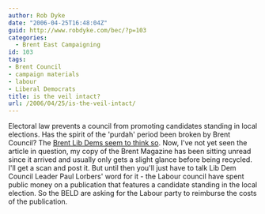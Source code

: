 ```yaml
---
author: Rob Dyke
date: "2006-04-25T16:48:04Z"
guid: http://www.robdyke.com/bec/?p=103
categories:
  - Brent East Campaigning
id: 103
tags:
- Brent Council
- campaign materials
- labour
- Liberal Democrats
title: is the veil intact?
url: /2006/04/25/is-the-veil-intact/
---
```

Electoral law prevents a council from promoting candidates standing in local elections. Has the spirit of the 'purdah' period been broken by Brent Council? The [Brent Lib Dems seem to think so](http://www.brentlibdems.org.uk/news/302.html). Now, I've not yet seen the article in question, my copy of the Brent Magazine has been sitting unread since it arrived and usually only gets a slight glance before being recycled. I'll get a scan and post it. But until then you'll just have to talk Lib Dem Council Leader Paul Lorbers' word for it - the Labour council have spent public money on a publication that features a candidate standing in the local election. So the BELD are asking for the Labour party to reimburse the costs of the publication.